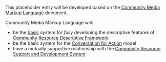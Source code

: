 This placeholder entry will be developed based on the [Community Media Markup Language](https://docs.google.com/document/d/1H55a5TncjaXhyBi9Bf-Uwslce5_FRhOY3BUk5t1rbRg/edit?usp=sharing) document.

Community Media Markup Language will: 

* be the [basic](https://github.com/gcassel/Modular-Organization-Terminology/blob/master/terms/base.md) system for *fully* developing the descriptive features of [Community Resource Descriptive Framework](https://github.com/gcassel/Modular-Organization-Terminology/blob/master/models/community-resource-description-framework.md)
* be the basic system for the [Conversation for Action](https://github.com/gcassel/Modular-Organization-Terminology/blob/master/models/conversation-for-action.md) model
* have a mutually supportive relationship with the [Community Resource Support and Development System](https://github.com/gcassel/Modular-Organization-Terminology/blob/master/models/community-resource-support-and-development-system.md)
